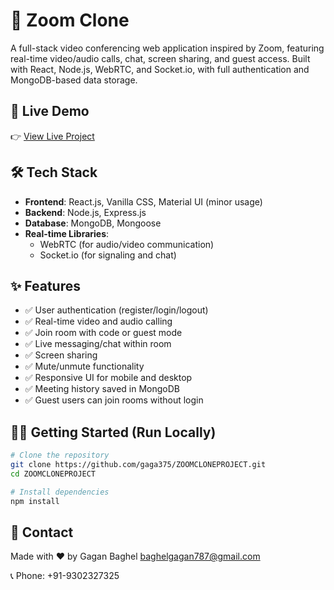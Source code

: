 # 🎥 Zoom Clone

A full-stack video conferencing web application inspired by Zoom, featuring real-time video/audio calls, chat, screen sharing, and guest access. Built with React, Node.js, WebRTC, and Socket.io, with full authentication and MongoDB-based data storage.

## 🚀 Live Demo

👉 [View Live Project](https://zoomcloneproject-1.onrender.com)

## 🛠 Tech Stack

- **Frontend**: React.js, Vanilla CSS, Material UI (minor usage)
- **Backend**: Node.js, Express.js
- **Database**: MongoDB, Mongoose
- **Real-time Libraries**:
  - WebRTC (for audio/video communication)
  - Socket.io (for signaling and chat)

## ✨ Features

- ✅ User authentication (register/login/logout)
- ✅ Real-time video and audio calling
- ✅ Join room with code or guest mode
- ✅ Live messaging/chat within room
- ✅ Screen sharing
- ✅ Mute/unmute functionality
- ✅ Responsive UI for mobile and desktop
- ✅ Meeting history saved in MongoDB
- ✅ Guest users can join rooms without login

## 🧑‍💻 Getting Started (Run Locally)

```bash
# Clone the repository
git clone https://github.com/gaga375/ZOOMCLONEPROJECT.git
cd ZOOMCLONEPROJECT

# Install dependencies
npm install
```

## 📧 Contact

Made with ❤️ by Gagan Baghel  baghelgagan787@gmail.com

📞 Phone: +91-9302327325

